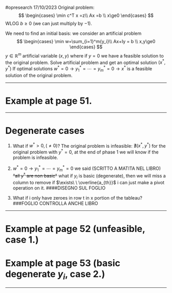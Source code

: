 #opresearch 
17/10/2023
Original problem:
$$
\begin{cases}
\min c^T x =z\\
Ax =b \\
x\ge0
\end{cases}
$$
WLOG $b\ge0$ (we can just multiply by $-1$).

We need to find an initial basis:
we consider an artificial problem
$$
\begin{cases}
\min w=\sum_{i=1}^m{y_i}\\
Ax+Iy = b \\
x,y\ge0
\end{cases}
$$
$y\in\mathbb{R}^m$ artificial variable $(x,y)$ where if $y=0$ we have a feasible solution to the original problem. 
Solve artificial problem and get an optimal solution $(x^*,y^*)$
If optimal solutions $w^*=0 \to y_1^*=\dotsi=y_m^*=0\to x^*$ is a feasible solution of the original problem. 

---
# Example at page 51.

---
# Degenerate cases
1. What if $w^*>0, (\ne0)$? The original problem is infeasible: $\nexists (x^*,y^*)$ for the original problem with $y^*=0$, at the end of phase 1 we will know if the problem is infeasible.
2. $w^*=0\to y_1^*=\dotsi=y_m^*=0$ we said (SCRITTO A MATITA NEL LIBRO) ~~"all $y^*$ are non basic"~~ what if $y_i$ is basic (degenerate), then we will miss a column to remove
	if $\exists\ \  \overline{a_{th}}$ i can just make a pivot operation on it. ####DISEGNO SUL FOGLIO

3. What if i only have zeroes in row t in x portion of the tableau? 
###FOGLIO CONTROLLA ANCHE LIBRO

---

# Example at page 52 (unfeasible, case 1.)
# Example at page 53 (basic degenerate $y_i$, case 2.)

---
